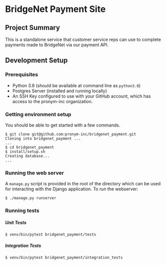 # BridgeNet Payment Site

## Project Summary

This is a standalone service that customer service reps can use to complete payments made to BridgeNet via our payment API.

## Development Setup

### Prerequisites

- Python 3.8 (should be available at command line as `python3.8`)
- Postgres Server (installed and running locally)
- An SSH Key configured to use with your GitHub account, which has access to the pronym-inc organization.

### Getting environment setup
You should be able to get started with a few commands.

```
$ git clone git@github.com:pronym-inc/bridgenet_payment.git
Cloning into bridgenet_payment ...
...
$ cd bridgenet_payment
$ install/setup.sh
Creating database...
...
```

### Running the web server
A `manage.py` script is provided in the root of the directory which can be used for interacting with the Django application.
To run the webserver:
```
$ ./manage.py runserver
```

### Running tests
##### Unit Tests
```
$ venv/bin/pytest bridgenet_payment/tests
```
##### Integration Tests
```
$ venv/bin/pytest bridgenet_payment/integration_tests
```